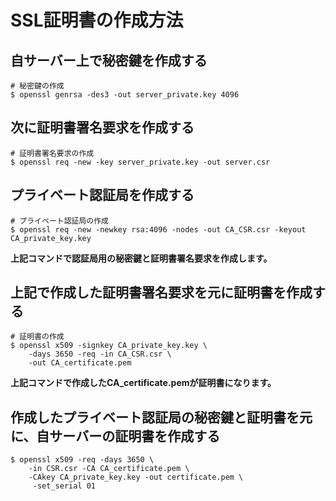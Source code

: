 # SSL証明書の作成方法


## 自サーバー上で秘密鍵を作成する
```
# 秘密鍵の作成
$ openssl genrsa -des3 -out server_private.key 4096
```

## 次に証明書署名要求を作成する

```
# 証明書署名要求の作成
$ openssl req -new -key server_private.key -out server.csr
```


## プライベート認証局を作成する

```
# プライベート認証局の作成
$ openssl req -new -newkey rsa:4096 -nodes -out CA_CSR.csr -keyout CA_private_key.key
```
**上記コマンドで認証局用の秘密鍵と証明書署名要求を作成します。**

## 上記で作成した証明書署名要求を元に証明書を作成する

```
# 証明書の作成
$ openssl x509 -signkey CA_private_key.key \
    -days 3650 -req -in CA_CSR.csr \
    -out CA_certificate.pem
```

**上記コマンドで作成したCA_certificate.pemが証明書になります。**

## 作成したプライベート認証局の秘密鍵と証明書を元に、自サーバーの証明書を作成する

```
$ openssl x509 -req -days 3650 \
    -in CSR.csr -CA CA_certificate.pem \
    -CAkey CA_private_key.key -out certificate.pem \
     -set_serial 01 
```
